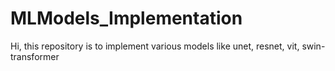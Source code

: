 # MLModels_Implementation

Hi, this repository is to implement various models like unet, resnet, vit, swin-transformer
